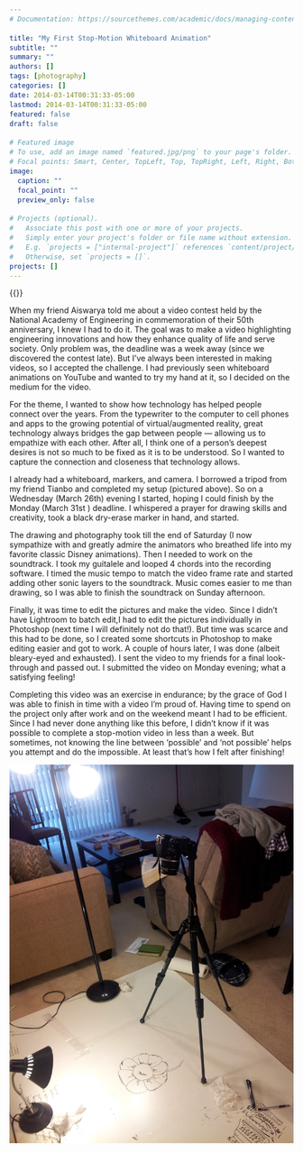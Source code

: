 ```yaml
---
# Documentation: https://sourcethemes.com/academic/docs/managing-content/

title: "My First Stop-Motion Whiteboard Animation"
subtitle: ""
summary: ""
authors: []
tags: [photography]
categories: []
date: 2014-03-14T00:31:33-05:00
lastmod: 2014-03-14T00:31:33-05:00
featured: false
draft: false

# Featured image
# To use, add an image named `featured.jpg/png` to your page's folder.
# Focal points: Smart, Center, TopLeft, Top, TopRight, Left, Right, BottomLeft, Bottom, BottomRight.
image:
  caption: ""
  focal_point: ""
  preview_only: false

# Projects (optional).
#   Associate this post with one or more of your projects.
#   Simply enter your project's folder or file name without extension.
#   E.g. `projects = ["internal-project"]` references `content/project/deep-learning/index.md`.
#   Otherwise, set `projects = []`.
projects: []
---
```

{{<youtube gSDINr23mwI>}}

When my friend Aiswarya told me about a video contest held by the National Academy of Engineering in commemoration of their 50th anniversary, I knew I had to do it. The goal was to make a video highlighting engineering innovations and how they enhance quality of life and serve society. Only problem was, the deadline was a week away (since we discovered the contest late). But I’ve always been interested in making videos, so I accepted the challenge. I had previously seen whiteboard animations on YouTube and wanted to try my hand at it, so I decided on the medium for the video.

For the theme, I wanted to show how technology has helped people connect over the years. From the typewriter to the computer to cell phones and apps to the growing potential of virtual/augmented reality, great technology always bridges the gap between people — allowing us to empathize with each other. After all, I think one of a person’s deepest desires is not so much to be fixed as it is to be understood. So I wanted to capture the connection and closeness that technology allows.

I already had a whiteboard, markers, and camera. I borrowed a tripod from my friend Tianbo and completed my setup (pictured above). So on a Wednesday (March 26th) evening I started, hoping I could finish by the Monday (March 31st ) deadline. I whispered a prayer for drawing skills and creativity, took a black dry-erase marker in hand, and started.

The drawing and photography took till the end of Saturday (I now sympathize with and greatly admire the animators who breathed life into my favorite classic Disney animations). Then I needed to work on the soundtrack. I took my guitalele and looped 4 chords into the recording software. I timed the music tempo to match the video frame rate and started adding other sonic layers to the soundtrack. Music comes easier to me than drawing, so I was able to finish the soundtrack on Sunday afternoon.

Finally, it was time to edit the pictures and make the video. Since I didn’t have Lightroom to batch edit,I had to edit the pictures individually in Photoshop (next time I will definitely not do that!). But time was scarce and this had to be done, so I created some shortcuts in Photoshop to make editing easier and got to work. A couple of hours later, I was done (albeit bleary-eyed and exhausted). I sent the video to my friends for a final look-through and passed out. I submitted the video on Monday evening; what a satisfying feeling!

Completing this video was an exercise in endurance; by the grace of God I was able to finish in time with a video I’m proud of. Having time to spend on the project only after work and on the weekend meant I had to be efficient. Since I had never done anything like this before, I didn’t know if it was possible to complete a stop-motion video in less than a week. But sometimes, not knowing the line between ‘possible’ and ‘not possible’ helps you attempt and do the impossible. At least that’s how I felt after finishing!

![animation setup](ani_setup.jpeg)